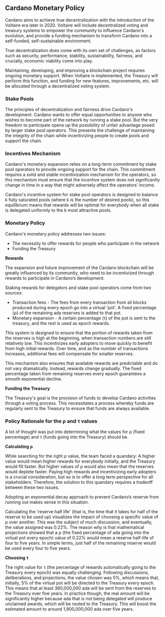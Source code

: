## Cardano Monetary Policy

Cardano aims to achieve true decentralization with the introduction of the Voltaire era later in 2020. Voltaire will include decentralized voting and treasury systems to empower the community to influence Cardano's evolution, and provide a funding mechanism to transform Cardano into a self-funded, self-sustainable environment.

True decentralization does come with its own set of challenges, as factors such as security, performance, stability, sustainability, fairness, and crucially, economic viability come into play.

Maintaining, developing, and improving a blockchain project requires ongoing monetary support. When Voltaire is implemented, the Treasury will perform this function, and funding for new features, improvements, etc. will be allocated through a decentralized voting system.

### Stake Pools

The principles of decentralization and fairness drive Cardano's development. Cardano wants to offer equal opportunities to anyone who wishes to become part of the network by running a stake pool. But the very freedom to participate opens up the possibility of unfair advantage posed by larger stake pool operators. This presents the challenge of maintaining the integrity of the chain while incentivizing people to create pools and support the chain.

### Incentives Mechanism

Cardano's monetary expansion relies on a long-term commitment by stake pool operators to provide ongoing support for the chain. This commitment requires a solid and stable incentivization mechanism for the operators, so this mechanism must ensure that the incentive system does not significantly change in time in a way that might adversely affect the operators’ income.

Cardano's incentive system for stake pool operators is designed to balance k fully saturated pools (where k is the number of desired pools), so this equilibrium means that rewards will be optimal for everybody when all stake is delegated uniformly to the k most attractive pools.

### Monetary Policy

Cardano's monetary policy addresses two issues: 

-   The necessity to offer rewards for people who participate in the network
-   Funding the Treasury

**Rewards**

The expansion and future improvement of the Cardano blockchain will be greatly influenced by its community, who need to be incentivized through rewards to participate in Cardano’s development.

Staking rewards for delegators and stake pool operators come from two sources:

-   Transaction fees - The fees from every transaction from all blocks produced during every epoch go into a virtual 'pot'. A fixed percentage (ρ) of the remaining ada reserves is added to that pot.
-   Monetary expansion - A certain percentage (τ) of the pot is sent to the treasury, and the rest is used as epoch rewards.

This system is designed to ensure that the portion of rewards taken from the reserves is high at the beginning, when transaction numbers are still relatively low. This incentivizes early adopters to move quickly to benefit from high initial rewards. Over time, and as the number of transactions increases, additional fees will compensate for smaller reserves.

This mechanism also ensures that available rewards are predictable and do not vary dramatically. Instead, rewards change gradually. The fixed percentage taken from remaining reserves every epoch guarantees a smooth exponential decline.

**Funding the Treasury**

The Treasury's goal is the provision of funds to develop Cardano activities through a voting process. This necessitates a process whereby funds are regularly sent to the Treasury to ensure that funds are always available.

### Policy Rationale for the ρ and τ values

A lot of thought was put into determining what the values for ρ (fixed percentage) and τ (funds going into the Treasury) should be. 

**Calculating ρ**

While searching for the right ρ value, the team faced a quandary: A higher value would mean higher rewards for everybody initially, and the Treasury would fill faster. But higher values of ρ would also mean that the reserves would deplete faster. Paying high rewards and incentivizing early adopters is a crucial consideration, but so is to offer a long term perspective for all stakeholders. Therefore, the solution to this quandary requires a tradeoff between these two issues.

Adopting an exponential decay approach to prevent Cardano’s reserve from running out makes sense in this situation.

Calculating the 'reserve half life' (that is, the time that it takes for half of the reserve to be used up) visualizes the impact of choosing a specific value of ρ over another. This was the subject of much discussion, and eventually, the value assigned was 0.22%. The reason why is that mathematical projections showed that a ρ (the fixed percentage of ada going into the virtual pot every epoch) value of 0.22% would mean a reserve half-life of four to five years. In simple terms, just half of the remaining reserve would be used every four to five years.

**Choosing τ**

The right value for τ (the percentage of rewards automatically going to the Treasury every epoch) was equally challenging. Following discussions, deliberations, and projections, the value chosen was 5%, which means that, initially, 5% of the virtual pot will be directed to the Treasury every epoch. This means that at least 380,000,000 ada will be sent from the reserves to the Treasury over five years. In practice though, the real amount will be significantly higher because ada that is not being delegated will produce unclaimed awards, which will be routed to the Treasury. This will boost the estimated amount to around 1,900,000,000 ada over five years.
